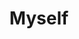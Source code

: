 ---
pid: PT292
title: Myself
location_transcription: Center City
zipcode: '19134'
outside_phl: 
neighborhood: Port Richmond
age: '12'
age_range: 6-13
instagram: 
image_file_name: PT_292.jpg
proposal_transcription: 
topic: Unknown
topic_summary: '0'
type: Other No Form
keywords_other: 
credit: Damien
image_labels: 
twitter: 
facebook: 
permalink: "/monuments/pt292/"
layout: item-page
---